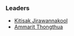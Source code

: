 ### Leaders

* [Kitisak Jirawannakool](mailto:kitisak.jirawannakool@owasp.org)
* [Ammarit Thongthua](mailto:ammarit.thongthua@owasp.org)
